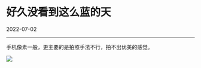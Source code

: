 # 好久没看到这么蓝的天

2022-07-02  


---



手机像素一般，更主要的是拍照手法不行，拍不出优美的感觉。

![](https://imgurl.zishu.me/images/2022/07/02/62bfe16badc3d.jpg)